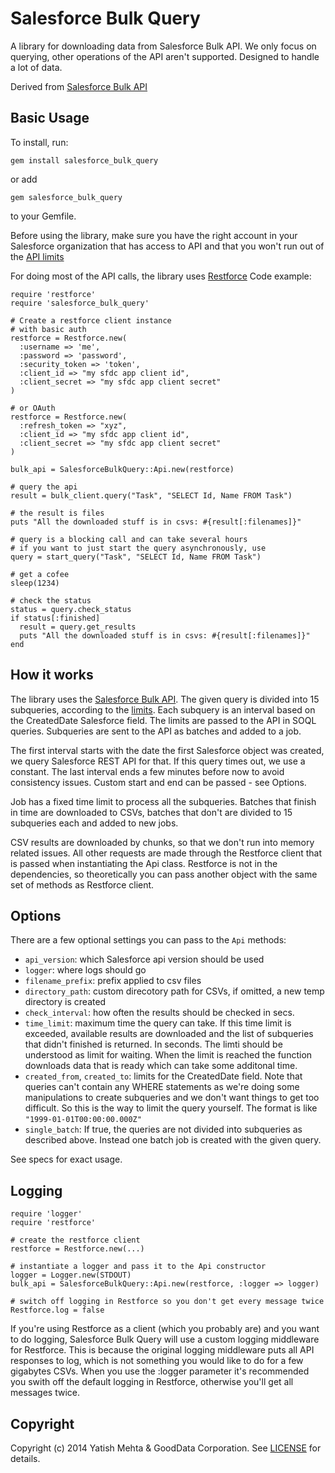 Salesforce Bulk Query
=====================
A library for downloading data from Salesforce Bulk API. We only focus on querying, other operations of the API aren't supported. Designed to handle a lot of data.

Derived from [Salesforce Bulk API](https://github.com/yatish27/salesforce_bulk_api)

## Basic Usage
To install, run:

    gem install salesforce_bulk_query

or add

    gem salesforce_bulk_query

to your Gemfile.

Before using the library, make sure you have the right account in your Salesforce organization that has access to API and that you won't run out of the [API limits](http://www.salesforce.com/us/developer/docs/api_asynchpre/Content/asynch_api_concepts_limits.htm#batch_proc_time_title)

For doing most of the API calls, the library uses [Restforce](https://github.com/ejholmes/restforce) Code example:

    require 'restforce'
    require 'salesforce_bulk_query'

    # Create a restforce client instance
    # with basic auth
    restforce = Restforce.new(
      :username => 'me',
      :password => 'password',
      :security_token => 'token',
      :client_id => "my sfdc app client id",
      :client_secret => "my sfdc app client secret"
    )

    # or OAuth
    restforce = Restforce.new(
      :refresh_token => "xyz",
      :client_id => "my sfdc app client id",
      :client_secret => "my sfdc app client secret"
    )

    bulk_api = SalesforceBulkQuery::Api.new(restforce)

    # query the api
    result = bulk_client.query("Task", "SELECT Id, Name FROM Task")

    # the result is files 
    puts "All the downloaded stuff is in csvs: #{result[:filenames]}"

    # query is a blocking call and can take several hours
    # if you want to just start the query asynchronously, use 
    query = start_query("Task", "SELECT Id, Name FROM Task")

    # get a cofee
    sleep(1234)

    # check the status
    status = query.check_status
    if status[:finished]
      result = query.get_results
      puts "All the downloaded stuff is in csvs: #{result[:filenames]}"
    end

## How it works

The library uses the [Salesforce Bulk API](https://www.salesforce.com/us/developer/docs/api_asynch/index_Left.htm#CSHID=asynch_api_bulk_query.htm|StartTopic=Content%2Fasynch_api_bulk_query.htm|SkinName=webhelp). The given query is divided into 15 subqueries, according to the [limits](http://www.salesforce.com/us/developer/docs/api_asynchpre/Content/asynch_api_concepts_limits.htm#batch_proc_time_title). Each subquery is an interval based on the CreatedDate Salesforce field. The limits are passed to the API in SOQL queries. Subqueries are sent to the API as batches and added to a job. 

The first interval starts with the date the first Salesforce object was created, we query Salesforce REST API for that. If this query times out, we use a constant. The last interval ends a few minutes before now to avoid consistency issues. Custom start and end can be passed - see Options.

Job has a fixed time limit to process all the subqueries. Batches that finish in time are downloaded to CSVs, batches that don't are divided to 15 subqueries each and added to new jobs.

CSV results are downloaded by chunks, so that we don't run into memory related issues. All other requests are made through the Restforce client that is passed when instantiating the Api class. Restforce is not in the dependencies, so theoretically you can pass another object with the same set of methods as Restforce client.

## Options
There are a few optional settings you can pass to the `Api` methods:
* `api_version`: which Salesforce api version should be used
* `logger`: where logs should go
* `filename_prefix`: prefix applied to csv files
* `directory_path`: custom direcotory path for CSVs, if omitted, a new temp directory is created
* `check_interval`: how often the results should be checked in secs. 
* `time_limit`: maximum time the query can take. If this time limit is exceeded, available results are downloaded and the list of subqueries that didn't finished is returned. In seconds. The limti should be understood as limit for waiting. When the limit is reached the function downloads data that is ready which can take some additonal time. 
* `created_from`, `created_to`: limits for the CreatedDate field. Note that queries can't contain any WHERE statements as we're doing some manipulations to create subqueries and we don't want things to get too difficult. So this is the way to limit the query yourself. The format is like `"1999-01-01T00:00:00.000Z"`
* `single_batch`: If true, the queries are not divided into subqueries as described above. Instead one batch job is created with the given query. 

See specs for exact usage.

## Logging
    require 'logger'
    require 'restforce'

    # create the restforce client
    restforce = Restforce.new(...)

    # instantiate a logger and pass it to the Api constructor
    logger = Logger.new(STDOUT)
    bulk_api = SalesforceBulkQuery::Api.new(restforce, :logger => logger)

    # switch off logging in Restforce so you don't get every message twice
    Restforce.log = false

If you're using Restforce as a client (which you probably are) and you want to do logging, Salesforce Bulk Query will use a custom logging middleware for Restforce. This is because the original logging middleware puts all API responses to log, which is not something you would like to do for a few gigabytes CSVs. When you use the :logger parameter it's recommended you swith off the default logging in Restforce, otherwise you'll get all messages twice. 

## Copyright

Copyright (c) 2014 Yatish Mehta & GoodData Corporation. See [LICENSE](LICENSE) for details.



